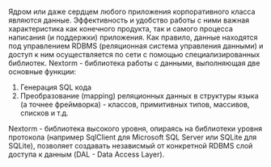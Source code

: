 Ядром или даже сердцем любого приложения корпоративного класса являются данные. Эффективность и удобство работы с ними важная характеристика как конечного продукта, так и самого процесса написания (и поддержки) приложения. Как правило, данные находятся под управлением RDBMS (реляционная система управления данными) и доступ к ним осуществляется по сети с помощью специализированных библиотек. Nextorm - библиотека работы с данными, выполняющая две основные функции:
1. Генерация SQL кода
2. Преобразование (mapping) реляционных данных в структуры языка (а точнее фреймворка) - классов, примитивных типов, массивов, списков и т.д.

Nextorm - библиотека высокого уровня, опираясь на библиотеки уровня протокола (например SqlClient для Microsoft SQL Server или SQLite для SQLite), позволяет создавать независмый от конкретной RDBMS слой доступа к данным (DAL - Data Access Layer).
